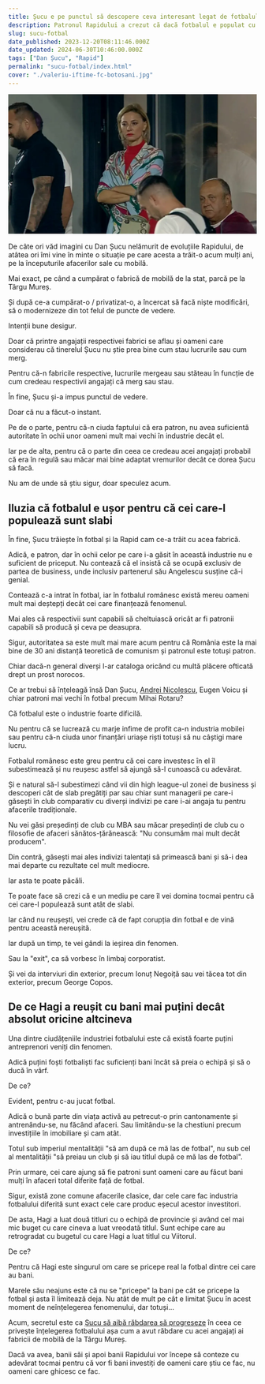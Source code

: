 ```yaml
---
title: Șucu e pe punctul să descopere ceva interesant legat de fotbalul românesc... Sau nu.
description: Patronul Rapidului a crezut că dacă fotbalul e populat cu oameni ne pregătiți, automt va obține rapid succesul pe care și-l dorește.
slug: sucu-fotbal
date_published: 2023-12-20T08:11:46.000Z
date_updated: 2024-06-30T10:46:00.000Z
tags: ["Dan Șucu", "Rapid"]
permalink: "sucu-fotbal/index.html"
cover: "./valeriu-iftime-fc-botosani.jpg"
---
```


![Dan Șucu, dezamăgit de o nouă înfrângere a Rapidului](./dan-sucu-dupa-un-meci-pierdut-de-rapid.webp)

De câte ori văd imagini cu Dan Șucu nelămurit de evoluțiile Rapidului, de atâtea ori îmi vine în minte o situație pe care acesta a trăit-o acum mulți ani, pe la începuturile afacerilor sale cu mobilă.

Mai exact, pe când a cumpărat o fabrică de mobilă de la stat, parcă pe la Târgu Mureș.

Și după ce-a cumpărat-o / privatizat-o, a încercat să facă niște modificări, să o modernizeze din tot felul de puncte de vedere.

Intenții bune desigur.

Doar că printre angajații respectivei fabrici se aflau și oameni care considerau că tinerelul Șucu nu știe prea bine cum stau lucrurile sau cum merg.

Pentru că-n fabricile respective, lucrurile mergeau sau stăteau în funcție de cum credeau respectivii angajați că merg sau stau.

În fine, Șucu și-a impus punctul de vedere.

Doar că nu a făcut-o instant.

Pe de o parte, pentru că-n ciuda faptului că era patron, nu avea suficientă autoritate în ochii unor oameni mult mai vechi în industrie decât el.

Iar pe de alta, pentru că o parte din ceea ce credeau acei angajați probabil că era în regulă sau măcar mai bine adaptat vremurilor decât ce dorea Șucu să facă.

Nu am de unde să știu sigur, doar speculez acum.

## Iluzia că fotbalul e ușor pentru că cei care-l populează sunt slabi

În fine, Șucu trăiește în fotbal și la Rapid cam ce-a trăit cu acea fabrică.

Adică, e patron, dar în ochii celor pe care i-a găsit în această industrie nu e suficient de priceput. Nu contează că el insistă că se ocupă exclusiv de partea de business, unde inclusiv partenerul său Angelescu susține că-i genial.

Contează c-a intrat în fotbal, iar în fotbalul românesc există mereu oameni mult mai deștepți decât cei care finanțează fenomenul.

Mai ales că respectivii sunt capabili să cheltuiască oricât ar fi patronii capabili să producă și ceva pe deasupra.

Sigur, autoritatea sa este mult mai mare acum pentru că România este la mai bine de 30 ani distanță teoretică de comunism și patronul este totuși patron.

Chiar dacă-n general diverși l-ar cataloga oricând cu multă plăcere ofticată drept un prost norocos.

Ce ar trebui să înțeleagă însă Dan Șucu, [Andrei Nicolescu](https://iamsport.ro/editorial/de-ce-se-exprima-andrei-nicolescu-asa-cum-se-exprima-cele-3-mari-ghinioane-id7927.html), Eugen Voicu și chiar patroni mai vechi în fotbal precum Mihai Rotaru?

Că fotbalul este o industrie foarte dificilă.

Nu pentru că se lucrează cu marje infime de profit ca-n industria mobilei sau pentru că-n ciuda unor finanțări uriașe riști totuși să nu câștigi mare lucru.

Fotbalul românesc este greu pentru că cei care investesc în el îl subestimează și nu reușesc astfel să ajungă să-l cunoască cu adevărat.

Și e natural să-l subestimezi când vii din high league-ul zonei de business și descoperi cât de slab pregătiți par sau chiar sunt managerii pe care-i găsești în club comparativ cu diverși indivizi pe care i-ai angaja tu pentru afacerile tradiționale.

Nu vei găsi președinți de club cu MBA sau măcar președinți de club cu o filosofie de afaceri sănătos-țărănească: "Nu consumăm mai mult decât producem".

Din contră, găsești mai ales indivizi talentați să primească bani și să-i dea mai departe cu rezultate cel mult mediocre.

Iar asta te poate păcăli.

Te poate face să crezi că e un mediu pe care îl vei domina tocmai pentru că cei care-l populează sunt atât de slabi.

Iar când nu reușești, vei crede că de fapt corupția din fotbal e de vină pentru această nereușită.

Iar după un timp, te vei gândi la ieșirea din fenomen.

Sau la "exit", ca să vorbesc în limbaj corporatist.

Și vei da interviuri din exterior, precum Ionuț Negoiță sau vei tăcea tot din exterior, precum George Copos.

## De ce Hagi a reușit cu bani mai puțini decât absolut oricine altcineva

Una dintre ciudățeniile industriei fotbalului este că există foarte puțini antreprenori veniți din fenomen.

Adică puțini foști fotbaliști fac suficienți bani încât să preia o echipă și să o ducă în vârf.

De ce?

Evident, pentru c-au jucat fotbal.

Adică o bună parte din viața activă au petrecut-o prin cantonamente și antrenându-se, nu făcând afaceri. Sau limitându-se la chestiuni precum investițiile în imobiliare și cam atât.

Totul sub imperiul mentalității "să am după ce mă las de fotbal", nu sub cel al mentalității "să preiau un club și să iau titlul după ce mă las de fotbal".

Prin urmare, cei care ajung să fie patroni sunt oameni care au făcut bani mulți în afaceri total diferite față de fotbal.

Sigur, există zone comune afacerile clasice, dar cele care fac industria fotbalului diferită sunt exact cele care produc eșecul acestor investitori.

De asta, Hagi a luat două titluri cu o echipă de provincie și având cel mai mic buget cu care cineva a luat vreodată titlul. Sunt echipe care au retrogradat cu bugetul cu care Hagi a luat titlul cu Viitorul.

De ce?

Pentru că Hagi este singurul om care se pricepe real la fotbal dintre cei care au bani.

Marele său neajuns este că nu se "pricepe" la bani pe cât se pricepe la fotbal și asta îl limitează deja. Nu atât de mult pe cât e limitat Șucu în acest moment de neînțelegerea fenomenului, dar totuși...

Acum, secretul este ca [Șucu să aibă răbdarea să progreseze](https://www.cameravar.ro/5-lucruri-aduce-dan-sucu-in-liga1/) în ceea ce privește înțelegerea fotbalului așa cum a avut răbdare cu acei angajați ai fabricii de mobilă de la Târgu Mureș.

Dacă va avea, banii săi și apoi banii Rapidului vor începe să conteze cu adevărat tocmai pentru că vor fi bani investiți de oameni care știu ce fac, nu oameni care ghicesc ce fac.
